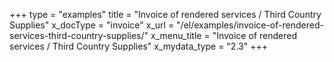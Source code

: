 +++
type = "examples"
title = "Invoice of rendered services / Third Country Supplies"
x_docType = "invoice"
x_url = "/el/examples/invoice-of-rendered-services-third-country-supplies/"
x_menu_title = "Invoice of rendered services / Third Country Supplies"
x_mydata_type = "2.3"
+++
